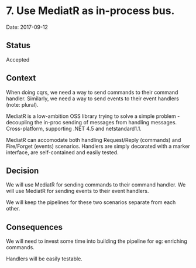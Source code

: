 # 7. Use MediatR as in-process bus.

Date: 2017-09-12

## Status

Accepted

## Context

When doing cqrs, we need a way to send commands to their command handler.
Similarly, we need a way to send events to their event handlers (note: plural).

MediatR is a low-ambition OSS library trying to solve a simple problem - decoupling the in-proc sending of messages from handling messages. Cross-platform, supporting .NET 4.5 and netstandard1.1.

MediatR can accomodate both handling Request/Reply (commands) and Fire/Forget (events) scenarios. Handlers are simply decorated with a marker interface, are self-contained and easily tested.

## Decision

We will use MediatR for sending commands to their command handler.
We will use MediatR for sending events to their event handlers.

We will keep the pipelines for these two scenarios separate from each other.

## Consequences

We will need to invest some time into building the pipeline for eg: enriching commands.

Handlers will be easily testable.
